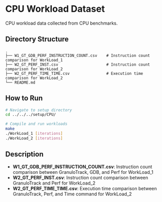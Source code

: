 # CPU Workload Dataset

CPU workload data collected from CPU benchmarks.

## Directory Structure

```
.
├── W1_GT_GDB_PERF_INSTRUCTION_COUNT.csv    # Instruction count comparison for WorkLoad_1
├── W2_GT_PERF_INST.csv                     # Instruction count comparison for WorkLoad_2
├── W2_GT_PERF_TIME_TIME.csv                # Execution time comparison for WorkLoad_2
└── README.md
```

## How to Run

```bash
# Navigate to setup directory
cd ../../../setup/CPU/

# Compile and run workloads
make
./WorkLoad_1 [iterations]
./WorkLoad_2 [iterations]
```

## Description
- **W1_GT_GDB_PERF_INSTRUCTION_COUNT.csv**: Instruction count comparison between GranuloTrack, GDB, and Perf for WorkLoad_1
- **W2_GT_PERF_INST.csv**: Instruction count comparison between GranuloTrack and Perf for WorkLoad_2
- **W2_GT_PERF_TIME_TIME.csv**: Execution time comparison between GranuloTrack, Perf, and Time command for WorkLoad_2